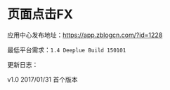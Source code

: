 # 页面点击FX

应用中心发布地址：https://app.zblogcn.com/?id=1228

最低平台需求：`1.4 Deeplue Build 150101`

更新日志：

v1.0 2017/01/31 首个版本